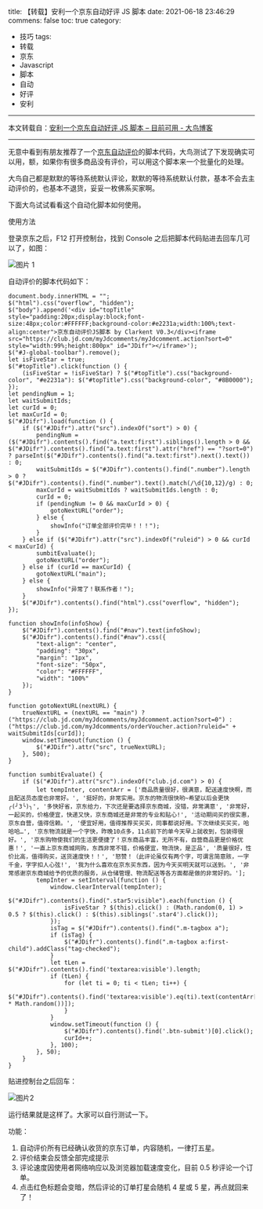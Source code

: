 title: 【转载】安利一个京东自动好评 JS 脚本
date: 2021-06-18 23:46:29
commens: false
toc: true
category: 
 - 技巧
tags: 
 - 转载
 - 京东
 - Javascript
 - 脚本
 - 自动
 - 好评
 - 安利
---

本文转载自：[安利一个京东自动好评 JS 脚本 – 目前可用 - 大鸟博客](https://www.daniao.org/4776.html)

---

无意中看到有朋友推荐了一个[京东自动评价](https://www.daniao.org/tag/%e4%ba%ac%e4%b8%9c%e8%87%aa%e5%8a%a8%e8%af%84%e4%bb%b7/)的脚本代码，大鸟测试了下发现确实可以用，额，如果你有很多商品没有评价，可以用这个脚本来一个批量化的处理。


<!-- more -->


大鸟自己都是默默的等待系统默认评论，默默的等待系统默认付款，基本不会去主动评价的，也基本不退货，妥妥一枚佛系买家啊。

下面大鸟试试看看这个自动化脚本如何使用。

使用方法

登录京东之后，F12 打开控制台，找到 Console 之后把脚本代码贴进去回车几可以了，如图：

![图片 1](https://b3logfile.com/file/2021/06/solo-fetchupload-175888704059838038-da924ce1.png)

自动评价的脚本代码如下：

```
document.body.innerHTML = "";
$("html").css("overflow", "hidden");
$("body").append('<div id="topTitle" style="padding:20px;display:block;font-size:48px;color:#FFFFFF;background-color:#e2231a;width:100%;text-align:center">京东自动评价JS脚本 by Clarkent V0.3</div><iframe src="https://club.jd.com/myJdcomments/myJdcomment.action?sort=0" style="width:99%;height:800px" id="JDifr"></iframe>');
$("#J-global-toolbar").remove();
let isFiveStar = true;
$("#topTitle").click(function () {
    (isFiveStar = !isFiveStar) ? $("#topTitle").css("background-color", "#e2231a"): $("#topTitle").css("background-color", "#8B0000");
});
let pendingNum = 1;
let waitSubmitIds;
let curId = 0;
let maxCurId = 0;
$("#JDifr").load(function () {
    if ($("#JDifr").attr("src").indexOf("sort") > 0) {
        pendingNum = ($("#JDifr").contents().find("a.text:first").siblings().length > 0 && $("#JDifr").contents().find("a.text:first").attr("href") == "?sort=0") ? parseInt($("#JDifr").contents().find("a.text:first").next().text()) : 0;
        waitSubmitIds = $("#JDifr").contents().find(".number").length > 0 ? $("#JDifr").contents().find(".number").text().match(/\d{10,12}/g) : 0;
        maxCurId = waitSubmitIds ? waitSubmitIds.length : 0;
        curId = 0;
        if (pendingNum != 0 && maxCurId > 0) {
            gotoNextURL("order");
        } else {
            showInfo("订单全部评价完毕！！！");
        }
    } else if ($("#JDifr").attr("src").indexOf("ruleid") > 0 && curId < maxCurId) {
        sumbitEvaluate();
        gotoNextURL("order");
    } else if (curId == maxCurId) {
        gotoNextURL("main");
    } else {
        showInfo("异常了！联系作者！");
    }
    $("#JDifr").contents().find("html").css("overflow", "hidden");
});

function showInfo(infoShow) {
    $("#JDifr").contents().find("#nav").text(infoShow);
    $("#JDifr").contents().find("#nav").css({
        "text-align": "center",
        "padding": "30px",
        "margin": "1px",
        "font-size": "50px",
        "color": "#FFFFFF",
        "width": "100%"
    });
}

function gotoNextURL(nextURL) {
    trueNextURL = (nextURL == "main") ? ("https://club.jd.com/myJdcomments/myJdcomment.action?sort=0") : ("https://club.jd.com/myJdcomments/orderVoucher.action?ruleid=" + waitSubmitIds[curId]);
    window.setTimeout(function () {
        $("#JDifr").attr("src", trueNextURL);
    }, 500);
}

function sumbitEvaluate() {
    if ($("#JDifr").attr("src").indexOf("club.jd.com") > 0) {
        let tempInter, contentArr = ['商品质量很好，很满意，配送速度快啊，而且配送员态度也非常好。', '挺好的，非常实用。京东的物流很快哟~希望以后会更快╭(╯3╰)╮', '多快好省，京东给力，下次还是要选择京东商城，没错，非常满意', '非常好，一起买的，价格便宜，快递又快，京东商城还是非常的专业和贴心!', '活动期间买的很实惠，京东自营，值得信赖。', '便宜好用，值得推荐买买买，同事都说好用。下次继续买买买，哈哈哈…', '京东物流就是一个字快，昨晚10点多，11点前下的单今天早上就收到，包装得很好。', '京东购物使我们的生活更便捷了！京东商品丰富，无所不有，自营商品更是价格优惠！', '一直上京东商城网购，东西非常不错，价格便宜，物流快，是正品', '质量很好，性价比高，值得购买，送货速度快！！', '怒赞！（此评论虽仅有两个字，可谓言简意赅，一字千金，字字扣人心弦!', '我为什么喜欢在京东买东西，因为今天买明天就可以送到。', '非常感谢京东商城给予的优质的服务，从仓储管理、物流配送等各方面都是做的非常好的。'];
        tempInter = setInterval(function () {
            window.clearInterval(tempInter);
            $("#JDifr").contents().find(".star5:visible").each(function () {
                isFiveStar ? $(this).click() : (Math.random(0, 1) > 0.5 ? $(this).click() : $(this).siblings('.star4').click());
            });
            isTag = $("#JDifr").contents().find(".m-tagbox a");
            if (isTag) {
                $("#JDifr").contents().find(".m-tagbox a:first-child").addClass("tag-checked");
            }
            let tLen = $("#JDifr").contents().find('textarea:visible').length;
            if (tLen) {
                for (let ti = 0; ti < tLen; ti++) {
                    $("#JDifr").contents().find('textarea:visible').eq(ti).text(contentArr[Math.floor(contentArr.length * Math.random())]);
                }
            }
            window.setTimeout(function () {
                $("#JDifr").contents().find('.btn-submit')[0].click();
                curId++;
            }, 100);
        }, 50);
    }
}
```

贴进控制台之后回车：

![图片2](https://b3logfile.com/file/2021/06/solo-fetchupload-1416412391508915186-451757c9.png)

运行结果就是这样了。大家可以自行测试一下。

功能：

1. 自动评价所有已经确认收货的京东订单，内容随机，一律打五星。
2. 评价结束会反馈全部完成提示
3. 评论速度因使用者网络响应以及浏览器加载速度变化，目前 0.5 秒评论一个订单。
4. 点击红色标题会变暗，然后评论的订单打星会随机 4 星或 5 星，再点就回来了！
